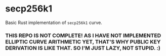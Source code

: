 # secp256k1

Basic Rust implementation of `secp256k1` curve.

### THIS REPO IS NOT COMPLETE! AS I HAVE NOT IMPLEMENTED ELLIPTIC CURVE ARITHMETIC YET, THAT'S WHY PUBLIC KEY DERIVATION IS LIKE THAT. SO I'M JUST LAZY, NOT STUPID. :)